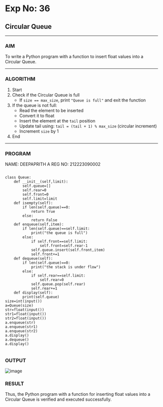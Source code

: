 # Exp No: 36  
## Circular Queue 
---

### AIM  
To write a Python program with a function to insert float values into a Circular Queue.

---

### ALGORITHM

1. Start  
2. Check if the Circular Queue is full  
   - If `size == max_size`, print `"Queue is full"` and exit the function  
3. If the queue is not full:  
   - Read the element to be inserted  
   - Convert it to float  
   - Insert the element at the `tail` position  
   - Update tail using: `tail = (tail + 1) % max_size` (circular increment)  
   - Increment `size` by 1  
4. End

---

### PROGRAM
NAME: DEEPAPRITH A
REG NO: 212223090002

```

class Queue:
    def __init__(self,limit):
        self.queue=[]
        self.rear=0
        self.front=0
        self.limit=limit
    def isempty(self):
        if len(self.queue)==0:
            return True
        else:
            return False
    def enqueue(self,item):
        if len(self.queue)==self.limit:
            print("the queue is full")
        else:
            if self.front==self.limit:
                self.front=self.rear-1
            self.queue.insert(self.front,item)
            self.front+=1
    def dequeue(self):
        if len(self.queue)==0:
            print("the stack is under flow")
        else:
            if self.rear==self.limit:
                self.rear=0
            self.queue.pop(self.rear)
            self.rear+=1
    def display(self):
        print(self.queue)
size=int(input())
a=Queue(size)
str=float(input())
str1=float(input())
str2=float(input())
a.enqueue(str)
a.enqueue(str1)
a.enqueue(str2)
a.display()
a.dequeue()
a.display()


```

### OUTPUT

![image](https://github.com/user-attachments/assets/336fdbbe-8c30-44bf-9e14-d09d8d8d4f2a)

### RESULT

Thus, the Python program with a function for inserting float values into a Circular Queue is verified and executed successfully.
